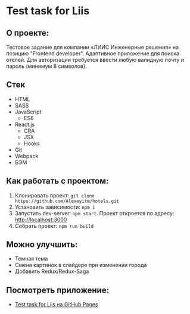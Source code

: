 # Test task for Liis

## О проекте:

Тестовое задание для компании «ЛИИС Инженерные решения» на позицию "Frontend developer". Адаптивное приложение для поиска отелей. Для авторизации требуется ввести любую валидную почту и пароль (минимум 8 символов).

## Стек

* HTML
* SASS
* JavaScript
    * ES6
* React.js
  * CRA
  * JSX
  * Hooks
* Git
* Webpack
* БЭМ

## Как работать с проектом:

1. Клонировать проект:
   `git clone https://github.com/Alexeyitm/hotels.git`
2. Установить зависимости:
   `npm i`
3. Запустить dev-server:
   `npm start`. Проект откроется по адресу: [http://localhost:3000](http://localhost:3000)
4. Собрать проект:
   `npm run build`

## Можно улучшить:

* Темная тема
* Смена картинок в слайдере при изменении города
* Добавить Redux/Redux-Saga

## Посмотреть приложение:

* [Test task for Liis на GitHub Pages](https://alexeyitm.github.io/hotels/)
